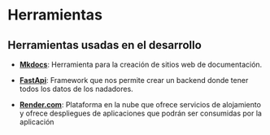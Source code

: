 # Herramientas

## Herramientas usadas en el desarrollo

- [**Mkdocs**](https://www.mkdocs.org/): Herramienta para la creación de sitios web de documentación.

- [**FastApi**](https://fastapi.tiangolo.com/): Framework que nos permite crear un backend donde tener todos los datos de los nadadores.

- [**Render.com**](https://render.com/): Plataforma en la nube que ofrece servicios de alojamiento y ofrece despliegues de aplicaciones que podrán ser consumidas por la aplicación
